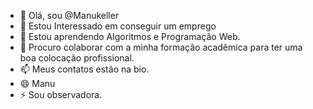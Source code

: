 - 👋 Olá, sou @Manukeller
- 👀 Estou Interessado em conseguir um emprego
- 🌱 Estou aprendendo Algoritmos e Programação Web. 
- 💞️ Procuro colaborar com a minha formação acadêmica para ter uma boa colocação profissional.
- 📫 Meus contatos estão na bio.
- 😄 Manu
- ⚡ Sou observadora.

<!---
Manukeller/Manukeller is a ✨ special ✨ repository because its `README.md` (this file) appears on your GitHub profile.
You can click the Preview link to take a look at your changes.
--->
